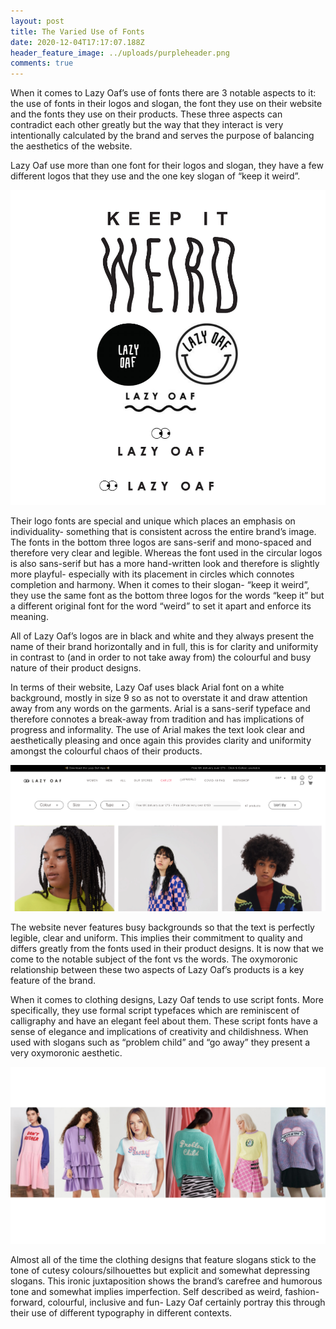 ```yaml
---
layout: post
title: The Varied Use of Fonts
date: 2020-12-04T17:17:07.188Z
header_feature_image: ../uploads/purpleheader.png
comments: true
---
```

When it comes to Lazy Oaf’s use of fonts there are 3 notable aspects to it: the use of fonts in their logos and slogan, the font they use on their website and the fonts they use on their products. These three aspects can contradict each other greatly but the way that they interact is very intentionally calculated by the brand and serves the purpose of balancing the aesthetics of the website.

Lazy Oaf use more than one font for their logos and slogan, they have a few different logos that they use and the one key slogan of “keep it weird”.

![Image credit: Lazy Oaf](../uploads/logosnslogan.png)

Their logo fonts are special and unique which places an emphasis on individuality- something that is consistent across the entire brand’s image. The fonts in the bottom three logos are sans-serif and mono-spaced and therefore very clear and legible. Whereas the font used in the circular logos is also sans-serif but has a more hand-written look and therefore is slightly more playful- especially with its placement in circles which connotes completion and harmony. When it comes to their slogan- “keep it weird”, they use the same font as the bottom three logos for the words “keep it” but a different original font for the word “weird” to set it apart and enforce its meaning.

All of Lazy Oaf’s logos are in black and white and they always present the name of their brand horizontally and in full, this is for clarity and uniformity in contrast to (and in order to not take away from) the colourful and busy nature of their product designs. 

In terms of their website, Lazy Oaf uses black Arial font on a white background, mostly in size 9 so as not to overstate it and draw attention away from any words on the garments. Arial is a sans-serif typeface and therefore connotes a break-away from tradition and has implications of progress and informality. The use of Arial makes the text look clear and aesthetically pleasing and once again this provides clarity and uniformity amongst the colourful chaos of their products. 

![Image credit: Lazy Oaf](../uploads/website-ss-to-show-logo-contrast.png)

The website never features busy backgrounds so that the text is perfectly legible, clear and uniform. This implies their commitment to quality and differs greatly from the fonts used in their product designs. It is now that we come to the notable subject of the font vs the words. The oxymoronic relationship between these two aspects of Lazy Oaf’s products is a key feature of the brand.

When it comes to clothing designs, Lazy Oaf tends to use script fonts. More specifically, they use formal script typefaces which are reminiscent of calligraphy and have an elegant feel about them. These script fonts have a sense of elegance and implications of creativity and childishness. When used with slogans such as “problem child” and “go away” they present a very oxymoronic aesthetic.

![Image credit: Lazy Oaf](../uploads/untitled-design.png)

Almost all of the time the clothing designs that feature slogans stick to the tone of cutesy colours/silhouettes but explicit and somewhat depressing slogans. This ironic juxtaposition shows the brand’s carefree and humorous tone and somewhat implies imperfection. Self described as weird, fashion-forward, colourful, inclusive and fun- Lazy Oaf certainly portray this through their use of different typography in different contexts.